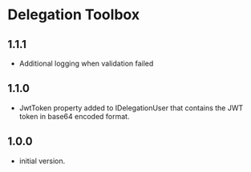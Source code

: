 # Delegation Toolbox

## 1.1.1

- Additional logging when validation failed

## 1.1.0

- JwtToken property added to IDelegationUser that contains the JWT token in base64 encoded format.

## 1.0.0

- initial version.